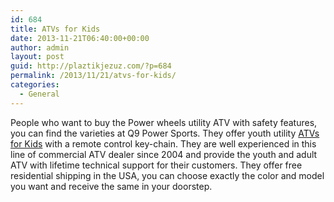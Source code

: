 ```yaml
---
id: 684
title: ATVs for Kids
date: 2013-11-21T06:40:00+00:00
author: admin
layout: post
guid: http://plaztikjezuz.com/?p=684
permalink: /2013/11/21/atvs-for-kids/
categories:
  - General
---
```

People who want to buy the Power wheels utility ATV with safety features, you can find the varieties at Q9 Power Sports. They offer youth utility [ATVs for Kids](http://www.q9powersports.com/id76.html) with a remote control key-chain. They are well experienced in this line of commercial ATV dealer since 2004 and provide the youth and adult ATV with lifetime technical support for their customers. They offer free residential shipping in the USA, you can choose exactly the color and model you want and receive the same in your doorstep.